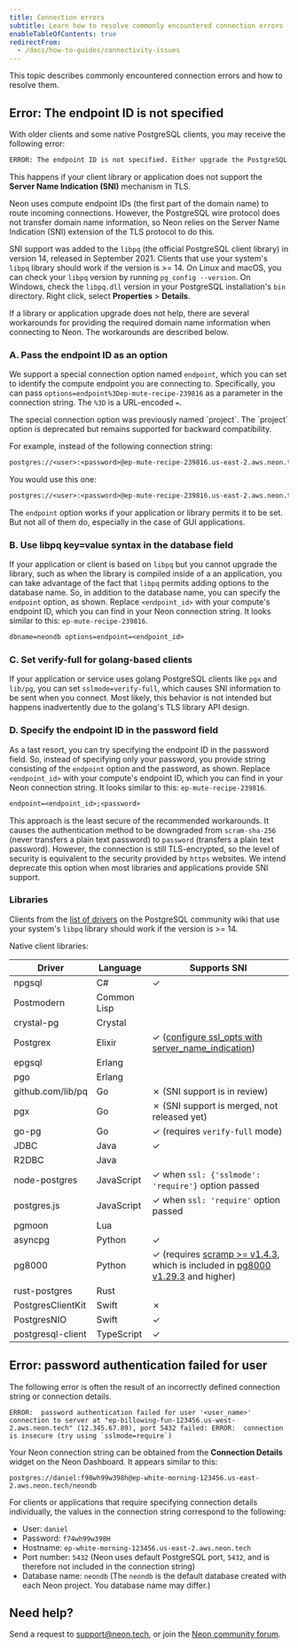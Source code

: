 ```yaml
---
title: Connection errors
subtitle: Learn how to resolve commonly encountered connection errors
enableTableOfContents: true
redirectFrom:
  - /docs/how-to-guides/connectivity-issues
---
```


This topic describes commonly encountered connection errors and how to resolve them.

## Error: The endpoint ID is not specified

With older clients and some native PostgreSQL clients, you may receive the following error:

<CodeBlock shouldWrap>

```txt
ERROR: The endpoint ID is not specified. Either upgrade the PostgreSQL client library (libpq) for SNI support or pass the endpoint ID (the first part of the domain name) as a parameter: '&options=endpoint%3D'. See [https://neon.tech/sni](https://neon.tech/sni) for more information.
```

</CodeBlock>

This happens if your client library or application does not support the **Server Name Indication (SNI)** mechanism in TLS.

Neon uses compute endpoint IDs (the first part of the domain name) to route incoming connections. However, the PostgreSQL wire protocol does not transfer domain name information, so Neon relies on the Server Name Indication (SNI) extension of the TLS protocol to do this.

SNI support was added to the `libpq` (the official PostgreSQL client library) in version 14, released in September 2021. Clients that use your system's `libpq` library should work if the version is >= 14. On Linux and macOS, you can check your `libpq` version by running `pg_config --version`. On Windows, check the `libpq.dll` version in your PostgreSQL installation's `bin` directory. Right click, select **Properties** > **Details**.  

If a library or application upgrade does not help, there are several workarounds for providing the required domain name information when connecting to Neon. The workarounds are described below.

### A. Pass the endpoint ID as an option

We support a special connection option named `endpoint`, which you can set to identify the compute endpoint you are connecting to. Specifically, you can pass `options=endpoint%3Dep-mute-recipe-239816` as a parameter in the connection string. The `%3D` is a URL-encoded `=`.

<Admonition type="note">
The special connection option was previously named `project`. The `project` option is deprecated but remains supported for backward compatibility.
</Admonition>

For example, instead of the following connection string:

<CodeBlock shouldWrap>

```txt
postgres://<user>:<password>@ep-mute-recipe-239816.us-east-2.aws.neon.tech/main
```

</CodeBlock>

You would use this one:

<CodeBlock shouldWrap>

```txt
postgres://<user>:<password>@ep-mute-recipe-239816.us-east-2.aws.neon.tech/main?options=endpoint%3Dep-mute-recipe-239816
```

</CodeBlock>

The `endpoint` option works if your application or library permits it to be set. But not all of them do, especially in the case of GUI applications.

### B. Use libpq key=value syntax in the database field

If your application or client is based on `libpq` but you cannot upgrade the library, such as when the library is compiled inside of a an application, you can take advantage of the fact that `libpq` permits adding options to the database name. So, in addition to the database name, you can specify the `endpoint` option, as shown. Replace `<endpoint_id>` with your compute's endpoint ID, which you can find in your Neon connection string. It looks similar to this: `ep-mute-recipe-239816`.

```txt
dbname=neondb options=endpoint=<endpoint_id>
```

### C. Set verify-full for golang-based clients

If your application or service uses golang PostgreSQL clients like `pgx` and `lib/pg`, you can set `sslmode=verify-full`, which causes SNI information to be sent when you connect. Most likely, this behavior is not intended but happens inadvertently due to the golang's TLS library API design.

### D. Specify the endpoint ID in the password field

As a last resort, you can try specifying the endpoint ID in the password field. So, instead of specifying only your password, you provide string consisting of the `endpoint` option and the password, as shown. Replace `<endpoint_id>` with your compute's endpoint ID, which you can find in your Neon connection string. It looks similar to this: `ep-mute-recipe-239816`.

```txt
endpoint=<endpoint_id>;<password>
```

This approach is the least secure of the recommended workarounds. It causes the authentication method to be downgraded from `scram-sha-256` (never transfers a plain text password) to `password` (transfers a plain text password). However, the connection is still TLS-encrypted, so the level of security is equivalent to the security provided by `https` websites. We intend deprecate this option when most libraries and applications provide SNI support.

### Libraries

Clients from the [list of drivers](https://wiki.postgresql.org/wiki/List_of_drivers) on the PostgreSQL community wiki that use your system's `libpq` library should work if the version is >= 14.

Native client libraries:

| Driver            | Language    | Supports SNI                                                                                                                                                |
| ----------------- | ----------- | ----------------------------------------------------------------------------------------------------------------------------------------------------------- |
| npgsql            | C#          | &check;                                                                                                                                                     |
| Postmodern        | Common Lisp |                                                                                                                                                             |
| crystal-pg        | Crystal     |                                                                                                                                                             |
| Postgrex          | Elixir      | &check; ([configure ssl_opts with server_name_indication](https://hexdocs.pm/postgrex/Postgrex.html#start_link/1-ssl-client-authentication))                |
| epgsql            | Erlang      |                                                                                                                                                             |
| pgo               | Erlang      |                                                                                                                                                             |
| github.com/lib/pq | Go          | &#x2717; (SNI support is in review)                                                                                                                         |
| pgx               | Go          | &#x2717; (SNI support is merged, not released yet)                                                                                                          |
| go-pg             | Go          |  &check; (requires `verify-full` mode)                                                                                                                          |
| JDBC              | Java        | &check;                                                                                                                                                     |
| R2DBC             | Java        |                                                                                                                                                             |
| node-postgres     | JavaScript  | &check; when `ssl: {'sslmode': 'require'}` option passed                                                                                                    |
| postgres.js       | JavaScript  | &check; when `ssl: 'require'` option passed                                                                                                                 |
| pgmoon            | Lua         |                                                                                                                                                             |
| asyncpg           | Python      | &check;                                                                                                                                                     |
| pg8000            | Python      | &check; (requires [scramp >= v1.4.3](https://pypi.org/project/scramp/), which is included in [pg8000 v1.29.3](https://pypi.org/project/pg8000/) and higher) |
| rust-postgres     | Rust        |                                                                                                                                                             |
| PostgresClientKit | Swift       | &#x2717;                                                                                                                                                    |
| PostgresNIO       | Swift       | &check;                                                                                                                                                     |
| postgresql-client | TypeScript  | &check;                                                                                                                                                     |

## Error: password authentication failed for user

The following error is often the result of an incorrectly defined connection string or connection details.

<CodeBlock shouldWrap>

```text
ERROR:  password authentication failed for user '<user_name>' connection to server at "ep-billowing-fun-123456.us-west-2.aws.neon.tech" (12.345.67.89), port 5432 failed: ERROR:  connection is insecure (try using `sslmode=require`)
```

</CodeBlock>

Your Neon connection string can be obtained from the **Connection Details** widget on the Neon Dashboard. It appears similar to this:

<CodeBlock shouldWrap>

```text
postgres://daniel:f98wh99w398h@ep-white-morning-123456.us-east-2.aws.neon.tech/neondb
```

</CodeBlock>

For clients or applications that require specifying connection details individually, the values in the connection string correspond to the following:

- User: `daniel`
- Password: `f74wh99w398H`
- Hostname: `ep-white-morning-123456.us-east-2.aws.neon.tech`
- Port number: `5432` (Neon uses default PostgreSQL port, `5432`, and is therefore not included in the connection string)
- Database name: `neondb` (The `neondb` is the default database created with each Neon project. You database name may differ.)

## Need help?

Send a request to [support@neon.tech](mailto:support@neon.tech), or join the [Neon community forum](https://community.neon.tech/).
